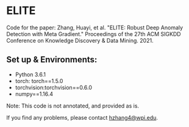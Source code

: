 # ELITE
Code for the paper: Zhang, Huayi, et al. "ELITE: Robust Deep Anomaly Detection with Meta Gradient." Proceedings of the 27th ACM SIGKDD Conference on Knowledge Discovery & Data Mining. 2021.

## Set up & Environments:
- Python 3.6.1
- torch: torch==1.5.0
- torchvision:torchvision==0.6.0
- numpy==1.16.4

Note: This code is not annotated, and provided as is. 

If you find any problems, please contact hzhang4@wpi.edu.
